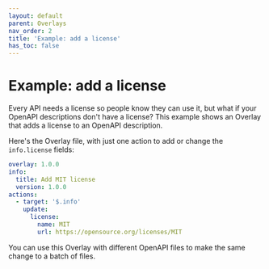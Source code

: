 ```yaml
---
layout: default
parent: Overlays
nav_order: 2
title: 'Example: add a license'
has_toc: false
---
```


# Example: add a license

Every API needs a license so people know they can use it, but what if your OpenAPI descriptions don't have a license?
This example shows an Overlay that adds a license to an OpenAPI description.

Here's the Overlay file, with just one action to add or change the `info.license` fields:

```yaml
overlay: 1.0.0
info:
  title: Add MIT license
  version: 1.0.0
actions:
  - target: '$.info'
    update:
      license:
        name: MIT
        url: https://opensource.org/licenses/MIT        
``` 

You can use this Overlay with different OpenAPI files to make the same change to a batch of files.
 
